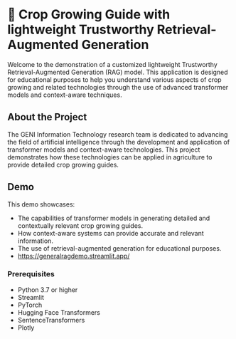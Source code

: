 # 🌱 Crop Growing Guide with lightweight Trustworthy Retrieval-Augmented Generation

Welcome to the demonstration of a customized lightweight Trustworthy Retrieval-Augmented Generation (RAG) model. This application is designed for educational purposes to help you understand various aspects of crop growing and related technologies through the use of advanced transformer models and context-aware techniques.

## About the Project
The GENI Information Technology research team is dedicated to advancing the field of artificial intelligence through the development and application of transformer models and context-aware technologies. This project demonstrates how these technologies can be applied in agriculture to provide detailed crop growing guides.

## Demo
This demo showcases:
- The capabilities of transformer models in generating detailed and contextually relevant crop growing guides.
- How context-aware systems can provide accurate and relevant information.
- The use of retrieval-augmented generation for educational purposes.
- https://generalragdemo.streamlit.app/

### Prerequisites
- Python 3.7 or higher
- Streamlit
- PyTorch
- Hugging Face Transformers
- SentenceTransformers
- Plotly

